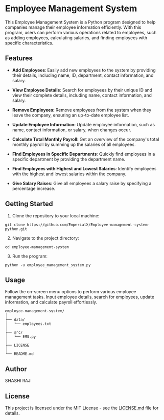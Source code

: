 # Employee Management System

This Employee Management System is a Python program designed to help companies manage their employee information efficiently. With this program, users can perform various operations related to employees, such as adding employees, calculating salaries, and finding employees with specific characteristics.

## Features

- **Add Employees**: Easily add new employees to the system by providing their details, including name, ID, department, contact information, and salary.

- **View Employee Details**: Search for employees by their unique ID and view their complete details, including name, contact information, and salary.

- **Remove Employees**: Remove employees from the system when they leave the company, ensuring an up-to-date employee list.

- **Update Employee Information**: Update employee information, such as name, contact information, or salary, when changes occur.

- **Calculate Total Monthly Payroll**: Get an overview of the company's total monthly payroll by summing up the salaries of all employees.

- **Find Employees in Specific Departments**: Quickly find employees in a specific department by providing the department name.

- **Find Employees with Highest and Lowest Salaries**: Identify employees with the highest and lowest salaries within the company.

- **Give Salary Raises**: Give all employees a salary raise by specifying a percentage increase.

## Getting Started

1. Clone the repository to your local machine:
```
git clone https://github.com/EmperialX/Employee-management-system-python.git
```


2. Navigate to the project directory:

```
cd employee-management-system
```


3. Run the program:

```
python -u employee_management_system.py
```


## Usage

Follow the on-screen menu options to perform various employee management tasks. Input employee details, search for employees, update information, and calculate payroll effortlessly.
```
employee-management-system/
│
├── data/
│   └── employees.txt
│
├── src/
│   └── EMS.py
│
├── LICENSE
│
└── README.md
```

## Author

SHASHI RAJ

## License

This project is licensed under the MIT License - see the [LICENSE.md](LICENSE.md) file for details.


